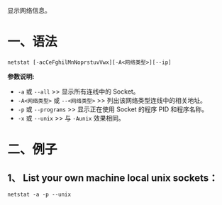 显示网络信息。

# 一、语法
```
netstat [-acCeFghilMnNoprstuvVwx][-A<网络类型>][--ip]
```

**参数说明:**  

- `-a` 或 `--all` >> 显示所有连线中的 Socket。
- `-A<网络类型>` 或 `--<网络类型>` >> 列出该网络类型连线中的相关地址。
- `-p` 或 `--programs` >> 显示正在使用 Socket 的程序 PID 和程序名称。
- `-x` 或 `--unix` >> 与 `-Aunix` 效果相同。

# 二、例子
## 1、 List your own machine local unix sockets：  
```
netstat -a -p --unix
```
